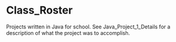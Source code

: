 # Class_Roster
Projects written in Java for school. See Java_Project_1_Details for a description of what the project was to accomplish.
